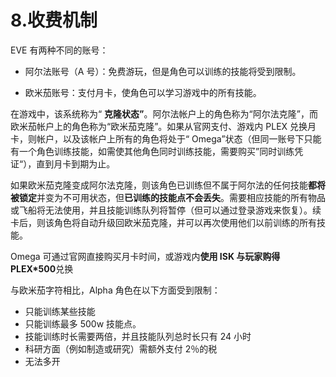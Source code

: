 # 8.收费机制

EVE 有两种不同的账号：

- 阿尔法账号（A 号）：免费游玩，但是角色可以训练的技能将受到限制。

- 欧米茄账号：支付月卡，使角色可以学习游戏中的所有技能。

在游戏中，该系统称为“ **克隆状态”**。阿尔法帐户上的角色称为“阿尔法克隆”，而欧米茄帐户上的角色称为“欧米茄克隆”。如果从官网支付、游戏内 PLEX 兑换月卡，则帐户，以及该帐户上所有的角色将处于“ Omega”状态（但同一账号下只能有一个角色训练技能，如需使其他角色同时训练技能，需要购买”同时训练凭证“），直到月卡到期为止。

如果欧米茄克隆变成阿尔法克隆，则该角色已训练但不属于阿尔法的任何技能**都将被锁定**并变为不可用状态，但**已训练的技能点不会丢失**。需要相应技能的所有物品或飞船将无法使用，并且技能训练队列将暂停（但可以通过登录游戏来恢复）。续卡后，则该角色将自动升级回欧米茄克隆，并可以再次使用他们以前训练的所有技能。

Omega 可通过官网直接购买月卡时间，或游戏内**使用 ISK 与玩家购得 PLEX\*500**兑换

与欧米茄字符相比，Alpha 角色在以下方面受到限制：

- 只能训练某些技能
- 只能训练最多 500w 技能点。
- 技能训练时长需要两倍，并且技能队列总时长只有 24 小时
- 科研方面（例如制造或研究）需额外支付 2％的税
- 无法多开
